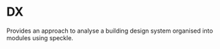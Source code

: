 # DX
Provides an approach to analyse a building design system organised into modules using speckle.
